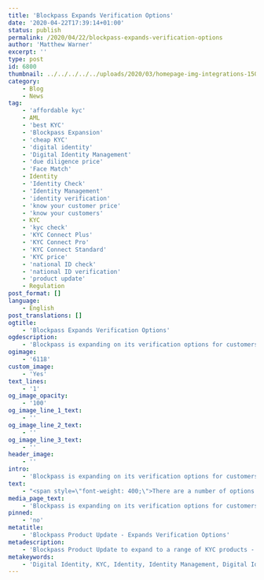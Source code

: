 ```yaml
---
title: 'Blockpass Expands Verification Options'
date: '2020-04-22T17:39:14+01:00'
status: publish
permalink: /2020/04/22/blockpass-expands-verification-options
author: 'Matthew Warner'
excerpt: ''
type: post
id: 6800
thumbnail: ../../../../../uploads/2020/03/homepage-img-integrations-150x150.jpg
category:
    - Blog
    - News
tag:
    - 'affordable kyc'
    - AML
    - 'best KYC'
    - 'Blockpass Expansion'
    - 'cheap KYC'
    - 'digital identity'
    - 'Digital Identity Management'
    - 'due diligence price'
    - 'Face Match'
    - Identity
    - 'Identity Check'
    - 'Identity Management'
    - 'identity verification'
    - 'know your customer price'
    - 'know your customers'
    - KYC
    - 'kyc check'
    - 'KYC Connect Plus'
    - 'KYC Connect Pro'
    - 'KYC Connect Standard'
    - 'KYC price'
    - 'national ID check'
    - 'national ID verification'
    - 'product update'
    - Regulation
post_format: []
language:
    - English
post_translations: []
ogtitle:
    - 'Blockpass Expands Verification Options'
ogdescription:
    - 'Blockpass is expanding on its verification options for customers and business partners alike in a recent update which went live this week. Ensuring flexibility and customisation, the Blockpass development team has been working hard to add this latest option with the result that National ID verification is now possible to use with our services. '
ogimage:
    - '6118'
custom_image:
    - 'Yes'
text_lines:
    - '1'
og_image_opacity:
    - '100'
og_image_line_1_text:
    - ''
og_image_line_2_text:
    - ''
og_image_line_3_text:
    - ''
header_image:
    - ''
intro:
    - 'Blockpass is expanding on its verification options for customers and business partners alike in a recent update which went live this week. Ensuring flexibility and customisation, the Blockpass development team has been working hard to add this latest option with the result that National ID verification is now possible to use with our services. '
text:
    - "<span style=\"font-weight: 400;\">There are a number of options available to those seeking identity verification, catering for businesses with greater or lesser need for specific services. Equivalent to our traditional KYC Connect plan, the new KYC Connect Pro option covers identity document verification, face match, AML monitoring and address verification, all of which are included for US$4.50.</span>\r\n\r\n<span style=\"font-weight: 400;\">For those that don’t require address verification, the KYC Connect Plus plan includes identity document verification, face match and AML monitoring for the discounted price of US$3.00. If only the identity document verification and face match options are required for a business, they can choose to select the KYC Connect Standard option which comes in at only US$2.50.</span>\r\n\r\n<span style=\"font-weight: 400;\">We will keep exploring additional options to provide the most desirable services to our customers and the most flexibility for our users. If there is any option or expansion you would like to see to Blockpass’ products, please don’t hesitate to get in touch with us via email or social media.\_</span>\r\n\r\nSetup your KYC Connect service in minutes with pay-as-you-go, no setup fee, and free testing - <a href=\"https://console.blockpass.org/blockpass_console/#/\">click here!</a>"
media_page_text:
    - 'Blockpass is expanding on its verification options for customers and business partners alike in a recent update which went live this week. Ensuring flexibility and customisation, the Blockpass development team has been working hard to add this latest option with the result that National ID verification is now possible to use with our services. '
pinned:
    - 'no'
metatitle:
    - 'Blockpass Product Update - Expands Verification Options'
metadescription:
    - 'Blockpass Product Update to expand to a range of KYC products - KYC Connect Plus, KYC Connect Pro, KYC Connect Standard. Check out the price and services of these new options!'
metakeywords:
    - 'Digital Identity, KYC, Identity, Identity Management, Digital Identity Management, Regulation, Face match, AML, Product Update, Blockpass Expansion, know your customers, kyc check, identity check, identity verification, best kyc, national ID check, national ID verification, KYC Connect Pro, KYC Connect Plus, KYC Connect Standard, KYC price, cheap kyc, affordable kyc, know your customer price, due diligence price'
---
```

<!DOCTYPE html PUBLIC "-//W3C//DTD HTML 4.0 Transitional//EN" "http://www.w3.org/TR/REC-html40/loose.dtd">
<?xml encoding="UTF-8">
